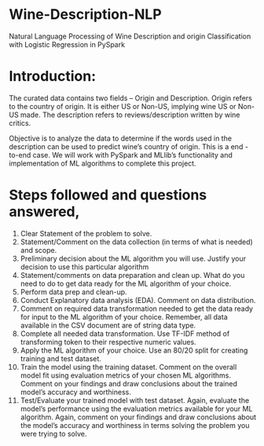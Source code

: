 # Wine-Description-NLP
Natural Language Processing of Wine Description and origin Classification with Logistic Regression in PySpark

# Introduction:

The curated data contains two fields – Origin and Description. Origin refers to the country of origin. It is either US or Non-US, implying wine US or Non-US made. The description refers to reviews/description written by wine critics.

Objective is to analyze the data to determine if the words used in the description can be used to predict wine’s country of origin. This is a end -to-end case. We will work with PySpark and MLlib’s functionality and implementation of ML algorithms to complete this project.

# Steps followed and questions answered,

1.	Clear Statement of the problem to solve.
2.	Statement/Comment on the data collection (in terms of what is needed) and scope. 
3.	Preliminary decision about the ML algorithm you will use. Justify your decision to use this particular algorithm
4.	Statement/comments on data preparation and clean up. What do you need to do to get data ready for the ML algorithm of your choice.
5.	Perform data prep and clean-up. 
6.	Conduct Explanatory data analysis (EDA). Comment on data distribution. 
7.	Comment on required data transformation needed to get the data ready for input to the ML algorithm of your choice. Remember, all data available in the CSV document are of string data type. 
8.	Complete all needed data transformation. Use TF-IDF method of transforming token to their respective numeric values. 
9.	Apply the ML algorithm of your choice. Use an 80/20 split for creating training and test dataset. 
10.	Train the model using the training dataset. Comment on the overall model fit using evaluation metrics of your chosen ML algorithms. Comment on your findings and draw conclusions about the trained model’s accuracy and worthiness. 
11.	Test/Evaluate your trained model with test dataset. Again, evaluate the model’s performance using the evaluation metrics available for your ML algorithm. Again, comment on your findings and draw conclusions about the model’s accuracy and worthiness in terms solving the problem you were trying to solve. 

